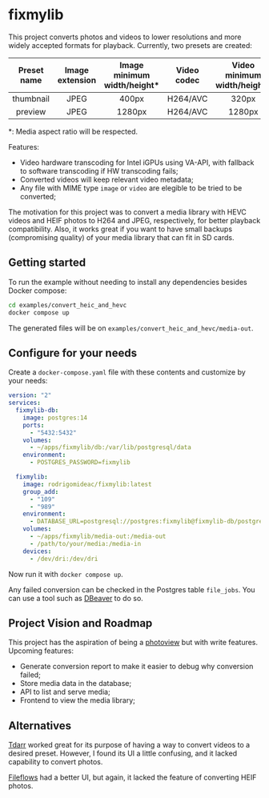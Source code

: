 # fixmylib

This project converts photos and videos to lower resolutions and more widely accepted formats for playback. Currently, two presets are created:

|  Preset name  |    Image extension     | Image minimum width/height* | Video codec  | Video minimum width/height* |
|:-------------:|:----------------------:|:---------------------------:|:------------:|:---------------------------:|
|   thumbnail   |          JPEG          |            400px            |   H264/AVC   |            320px            |
|    preview    |          JPEG          |           1280px            |   H264/AVC   |           1280px            |

*: Media aspect ratio will be respected.

Features:
- Video hardware transcoding for Intel iGPUs using VA-API, with fallback to software transcoding if HW transcoding fails;
- Converted videos will keep relevant video metadata;
- Any file with MIME type `image` or `video` are elegible to be tried to be converted;

The motivation for this project was to convert a media library with HEVC videos and HEIF photos to H264 and JPEG, respectively, for better playback compatibility. Also, it works great if you want to have small backups (compromising quality) of your media library that can fit in SD cards. 

## Getting started

To run the example without needing to install any dependencies besides Docker compose:

```bash
cd examples/convert_heic_and_hevc
docker compose up
```

The generated files will be on `examples/convert_heic_and_hevc/media-out`.

## Configure for your needs

Create a `docker-compose.yaml` file with these contents and customize by your needs:

```yaml
version: "2"
services:
  fixmylib-db:
    image: postgres:14
    ports:
      - "5432:5432"
    volumes:
      - ~/apps/fixmylib/db:/var/lib/postgresql/data
    environment:
      - POSTGRES_PASSWORD=fixmylib

  fixmylib:
    image: rodrigomideac/fixmylib:latest
    group_add:
      - "109"
      - "989"
    environment:
      - DATABASE_URL=postgresql://postgres:fixmylib@fixmylib-db/postgres
    volumes:
      - ~/apps/fixmylib/media-out:/media-out
      - /path/to/your/media:/media-in
    devices:
      - /dev/dri:/dev/dri

```

Now run it with `docker compose up`.

Any failed conversion can be checked in the Postgres table `file_jobs`. You can use a tool such as [DBeaver](https://github.com/dbeaver/dbeaver) to do so. 

## Project Vision and Roadmap
This project has the aspiration of being a [photoview](https://github.com/photoview/photoview) but with write features. Upcoming features:

- Generate conversion report to make it easier to debug why conversion failed;
- Store media data in the database;
- API to list and serve media;
- Frontend to view the media library;

## Alternatives
[Tdarr](https://github.com/HaveAGitGat/Tdarr) worked great for its purpose of having a way to convert videos to a desired preset. However, I found its UI a little confusing, and it lacked capability to convert photos. 

[Fileflows](https://github.com/revenz/FileFlows) had a better UI, but again, it lacked the feature of converting HEIF photos.
